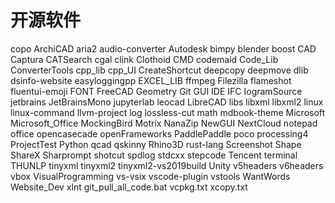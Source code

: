 

# 开源软件


copo
ArchiCAD
aria2
audio-converter
Autodesk
bimpy
blender
boost
CAD
Captura
CATSearch
cgal
clink
Clothoid
CMD
codemaid
Code_Lib
ConverterTools
cpp_lib
cpp_UI
CreateShortcut
deepcopy
deepmove
dlib
dsinfo-website
easyloggingpp
EXCEL_LIB
ffmpeg
Filezilla
flameshot
fluentui-emoji
FONT
FreeCAD
Geometry
Git
GUI
IDE
IFC
IogramSource
jetbrains
JetBrainsMono
jupyterlab
leocad
LibreCAD
libs
libxml
libxml2
linux
linux-command
llvm-project
log
lossless-cut
math
mdbook-theme
Microsoft
Microsoft_Office
MockingBird
Motrix
NanaZip
NewGUI
NextCloud
notepad
office
opencasecade
openFrameworks
PaddlePaddle
poco
processing4
ProjectTest
Python
qcad
qskinny
Rhino3D
rust-lang
Screenshot
Shape
ShareX
Sharprompt
shotcut
spdlog
stdcxx
stepcode
Tencent
terminal
THUNLP
tinyxml
tinyxml2
tinyxml2-vs2019build
Unity
v5headers
v6headers
vbox
VisualProgramming
vs-vsix
vscode-plugin
vstools
WantWords
Website_Dev
xlnt
git_pull_all_code.bat
vcpkg.txt
xcopy.txt